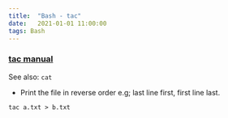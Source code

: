 ```yaml
---
title:  "Bash - tac"
date:   2021-01-01 11:00:00
tags: Bash
---
```



### [tac manual](https://ss64.com/bash/tac.html)

See also: `cat`

- Print the file in reverse order e.g; last line first, first line last.

```
tac a.txt > b.txt
```
